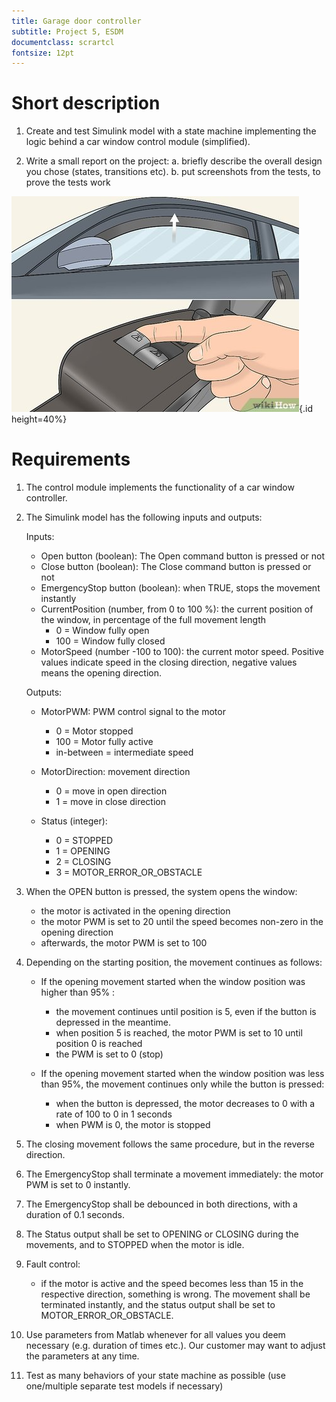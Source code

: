 ```yaml
---
title: Garage door controller
subtitle: Project 5, ESDM
documentclass: scrartcl
fontsize: 12pt
---
```


# Short description

1. Create and test Simulink model with a state machine implementing the logic behind a car window control module (simplified).

2. Write a small report on the project:
   a. briefly describe the overall design you chose (states, transitions etc).
   b. put screenshots from the tests, to prove the tests work
   
![Car window control module](img/CarWindow.jpg){.id height=40%}

# Requirements

1. The control module implements the functionality of a car window controller.
   
2. The Simulink model has the following inputs and outputs:
    
    Inputs:

    - Open button (boolean): The Open command button is pressed or not
    - Close button (boolean): The Close command button is pressed or not
    - EmergencyStop button (boolean): when TRUE, stops the movement instantly
    - CurrentPosition (number, from 0 to 100 %): the current position of the window, in percentage of the full movement length
        - 0 = Window fully open
        - 100 = Window fully closed
    - MotorSpeed (number -100 to 100): the current motor speed. Positive values indicate speed in the closing direction, negative values means the opening direction.
        
    Outputs:
    
    - MotorPWM: PWM control signal to the motor
        - 0 = Motor stopped
        - 100 = Motor fully active
        - in-between = intermediate speed
        
    - MotorDirection: movement direction
        - 0 = move in open direction
        - 1 = move in close direction
        
    - Status (integer):
        - 0 = STOPPED
        - 1 = OPENING
        - 2 = CLOSING
        - 3 = MOTOR_ERROR_OR_OBSTACLE
        
4. When the OPEN button is pressed, the system opens the window:

    - the motor is activated in the opening direction
    - the motor PWM is set to 20 until the speed becomes non-zero in the opening direction
    - afterwards, the motor PWM is set to 100

5. Depending on the starting position, the movement continues as follows:

    - If the opening movement started when the window position was higher than 95% :
        - the movement continues until position is 5, even if the button is depressed in the meantime. 
        - when position 5 is reached, the motor PWM is set to 10 until position 0 is reached
        - the PWM is set to 0 (stop)
  
    - If the opening movement started when the window position was less than 95%, the movement continues only while the button is pressed:
        - when the button is depressed, the motor decreases to 0 with a rate of 100 to 0 in 1 seconds
        - when PWM is 0, the motor is stopped
  
6. The closing movement follows the same procedure, but in the reverse direction.

7. The EmergencyStop shall terminate a movement immediately: the motor PWM is set to 0 instantly.

7. The EmergencyStop shall be debounced in both directions, with a duration of 0.1 seconds.

8. The Status output shall be set to OPENING or CLOSING during the movements, and to STOPPED when the motor is idle.

7. Fault control:
   - if the motor is active and the speed becomes less than 15 in the respective direction, something is wrong. 
   The movement shall be terminated instantly, and the status output shall be set to MOTOR_ERROR_OR_OBSTACLE.
   
5. Use parameters from Matlab whenever for all values you deem necessary (e.g. duration of times etc.).
Our customer may want to adjust the parameters at any time.

6. Test as many behaviors of your state machine as possible (use one/multiple separate test models if necessary)
